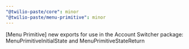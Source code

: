 ```yaml
---
"@twilio-paste/core": minor
"@twilio-paste/menu-primitive": minor
---
```


[Menu Primitive] new exports for use in the Account Switcher package: MenuPrimitiveInitialState and MenuPrimitiveStateReturn
